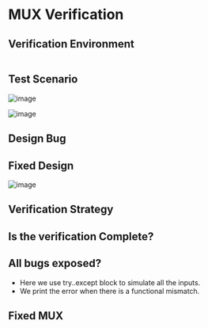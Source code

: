 # MUX Verification

## Verification Environment

```python

```

## Test Scenario

![image](https://user-images.githubusercontent.com/66086031/180064990-242d8b32-2bdc-41c5-b43d-174dc762cdb8.png)

![image](https://user-images.githubusercontent.com/66086031/180252261-2d36bf66-1cc6-45c0-8157-d877f01a503b.png)

## Design Bug

## Fixed Design

![image](https://user-images.githubusercontent.com/66086031/180254497-96830231-e4cb-4b2e-9a2f-3cbd284753a8.png)

## Verification Strategy



## Is the verification Complete?




## All bugs exposed?



- Here we use try..except block to simulate all the inputs.
- We print the error when there is a functional mismatch.

## Fixed MUX

